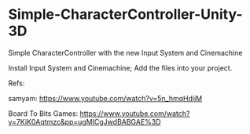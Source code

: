 # Simple-CharacterController-Unity-3D
Simple CharacterController with the new Input System and Cinemachine

Install Input System and Cinemachine;
Add the files into your project.

Refs:

samyam: https://www.youtube.com/watch?v=5n_hmqHdijM

Board To Bits Games: https://www.youtube.com/watch?v=7KiK0Aqtmzc&pp=ugMICgJwdBABGAE%3D
